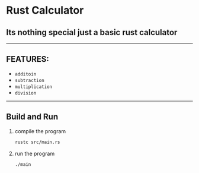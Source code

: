 # Rust Calculator
## Its nothing special just a basic rust calculator

---

## FEATURES:
- `additoin`
- `subtraction`
- `multiplication`
- `division`

--- 

## Build and Run
1. compile the program
    ```bash
    rustc src/main.rs
    ```
2. run the program
    ```bash
    ./main
    ```
